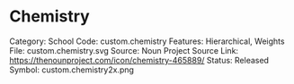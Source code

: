 # Chemistry

Category: School
Code: custom.chemistry
Features: Hierarchical, Weights
File: custom.chemistry.svg
Source: Noun Project
Source Link: https://thenounproject.com/icon/chemistry-465889/
Status: Released
Symbol: custom.chemistry2x.png